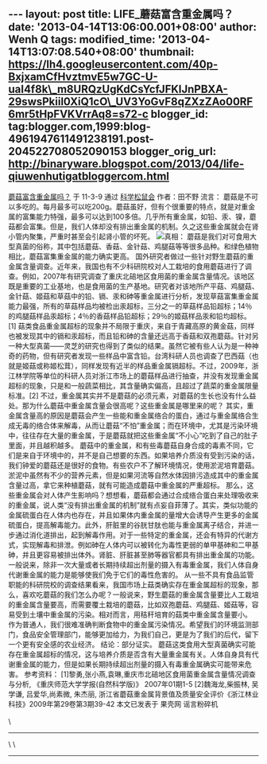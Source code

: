 --- layout: post title: LIFE\_蘑菇富含重金属吗？ date:
'2013-04-14T13:06:00.001+08:00' author: Wenh Q tags: modified\_time:
'2013-04-14T13:07:08.540+08:00' thumbnail:
https://lh4.googleusercontent.com/40p-BxjxamCfHvztmvE5w7GC-U-uaI4f8k\_m8URQzUgKdCsYcfJFKIJnPBXA-29swsPkiil0XiQ1cO\_UV3YoGvF8qZXzZAo00RF6mr5tHpFVKVrrAq8=s72-c
blogger\_id:
tag:blogger.com,1999:blog-4961947611491238191.post-204522708052090153
blogger\_orig\_url:
http://binaryware.blogspot.com/2013/04/life-qiuwenhutigatbloggercom.html
---
[蘑菇富含重金属吗？](http://songshuhui.net/archives/51280)
于 11-3-9 通过 [科学松鼠会](http://songshuhui.net/) 作者：田不野
流言：
蘑菇是不可以多吃的。每月最多可以吃200g。蘑菇虽好，但有个很重要的特点，就是对重金属的富集能力特强，最多可以达到100多倍。几乎所有重金属，如铅、汞、镍，蘑菇都会富集。但是，我们人体却没有排出重金属的机制。久之这些重金属就会在肾小管内聚集，严重时甚至会引起肾小管的坏死。
![](https://lh4.googleusercontent.com/40p-BxjxamCfHvztmvE5w7GC-U-uaI4f8k_m8URQzUgKdCsYcfJFKIJnPBXA-29swsPkiil0XiQ1cO_UV3YoGvF8qZXzZAo00RF6mr5tHpFVKVrrAq8)真相： 蘑菇是我们对可食用大型真菌的俗称，其中包括蘑菇、香菇、金针菇、鸡腿菇等等很多品种。和绿色植物相比，蘑菇富集重金属的能力确实更高。
国外研究者做过一些针对野生蘑菇的重金属含量调查。近年来，我国也有不少科研院校对人工栽培的食用蘑菇进行了调查。例如，2007年有研究调查了重庆北碚地区食用菌的重金属含量情况。该地区既是重要的工业基地，也是食用菌的生产基地。研究者对该地所产平菇、鸡腿菇、金针菇、姬菇和草菇中的铅、镉、汞和砷等重金属进行分析，发现草菇富集重金属能力最强，所有的草菇样品均被检出汞超标，三分之一的草菇样品铅超标；14％的鸡腿菇样品汞超标；4％的香菇样品铅超标；29％的姬菇样品汞和铅均超标。[1]
菇类食品重金属超标的现象并不局限于重庆，来自于青藏高原的黄金菇，同样也被发现其中的镉和汞超标，而且铅和砷的含量还远高于香菇和双孢蘑菇。针对另一种大型真菌——灵芝的研究也得到了类似的结果。虽然它被有些人认为是一种神奇的药物，但有研究者发现一些样品中富含铅。台湾科研人员也调查了巴西菇（也就是姬菇或称姬松茸），同样发现有近半的样品重金属镉超标。不过，2009年，浙江林学院等单位的科研人员对浙江市场上的蘑菇样品进行抽查，并没有发现重金属超标的现象，只是和一般蔬菜相比，其含量确实偏高，且超过了蔬菜的重金属限量标准。[2]
不过，重金属其实并不是蘑菇的必须元素，对蘑菇的生长也没有什么益处。那为什么蘑菇中重金属含量会很高呢？这些重金属是哪里来的呢？
其实，重金属含量高的原因是蘑菇会产生一些能和重金属络合的蛋白，通过与重金属络合生成无毒的络合体来解毒，从而让蘑菇“不怕”重金属；而在环境中，尤其是污染环境中，往往存在大量的重金属，于是蘑菇就把这些重金属“不小心”吃到了自己的肚子里面，并且越积越多。
蘑菇中的重金属，和有些毒蘑菇自身合成的毒素不同，它们是来自于环境中的，并不是自己想要的东西。如果培养介质没有受到污染的话，我们钟爱的蘑菇还是很好的食物。有些农户不了解环境情况，使用淤泥培育蘑菇。淤泥中虽然有不少的营养元素，但是如果河流等自然水体因排污造成其中的重金属含量过高，拿它来种植蘑菇，就有可能造成蘑菇中重金属的严重超标。
那么，这些重金属会对人体产生影响吗？想想看，蘑菇都会通过合成络合蛋白来处理吸收来的重金属，说人类“没有排出重金属的机制”就有点妄自菲薄了。其实，类似功能的金属硫蛋白在人体内也存在，并且如果体内重金属的量增大会诱导产生更多的金属硫蛋白，提高解毒能力。此外，肝脏里的谷胱甘肽也能与重金属离子结合，并进一步通过消化道排出，起到解毒作用。对于一些特定的重金属，还会有特异的代谢方式，实现解毒和排泄。例如砷在人体内可以被转化为毒性更弱的单甲基砷和二甲基砷，并且更容易被排出体外。肾脏、肝脏甚至肺等器官都具有排出重金属的功能。一般说来，除非一次大量或者长期持续超出剂量的摄入有毒重金属，我们人体自身代谢重金属的能力是能够使我们免于它们的毒性危害的。
从一些不具有食品监管职能的科研院校的调查结果看来，我国市场上菇类确实存在重金属超标的现象，那么，喜欢吃蘑菇的我们怎么办呢？一般说来，野生蘑菇的重金属含量要比人工栽培的重金属含量要高，而需要覆土栽培的蘑菇，比如双孢蘑菇、鸡腿菇、姬菇等，容易受到土壤中重金属的污染。相对而言，用秸秆培育的菇类中重金属含量要小。
作为普通人，我们很难准确判断食物中的重金属污染情况。希望我们的环境监测部门，食品安全管理部门，能够更加给力，为我们自己，更是为了我们的后代，留下一个更有安全感的农业经济。
结论：部分证实。
蘑菇这类食用大型真菌确实可能存在重金属超标的情况，这与培养介质是否含有大量重金属有关。人体自身具有代谢重金属的能力，但是如果长期持续超出剂量的摄入有毒重金属确实可能带来危害。
参考资料：
[1]黎勇,张小燕,袁琳,重庆市北碚地区食用菌重金属含量情况调查与分析,
《重庆师范大学学报(自然科学版)》 2007年01期1-5
[2]魏海龙,柴振林, 吴学谦, 吕爱华,尚素微, 朱杰丽,
浙江省蘑菇重金属背景值及质量安全评价《浙江林业科技》2009年第29卷第3期39-42
本文已发表于 果壳网 谣言粉碎机
\
\
\
  --- ---
  \   \
      
  --- ---


